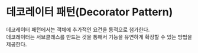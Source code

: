 # 데코레이터 패턴(Decorator Pattern)
데코레이터 패턴에서는 객체에 추가적인 요건을 동적으로 첨가한다. </br>
데코레이터는 서브클래스를 만드는 것을 통해서 기능을 유연하게 확장할 수 있는 방법을 제공한다.
